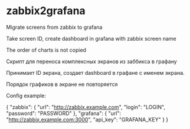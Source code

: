# zabbix2grafana
Migrate screens from zabbix to grafana

Take screen ID, create dashboard in grafana with zabbix screen name

The order of charts is not copied

Скрипт для переноса комплексных экранов из заббикса в графану

Принимает ID экрана, создает dashboard в графане с именем экрана.

Порядок графиков в экране не повторяется

Config example:

{
    "zabbix": {
        "url": "http://zabbix.example.com",
        "login": "LOGIN",
        "password": "PASSWORD"
    },
    "grafana": {
        "url": "http://zabbix.example.com:3000",
        "api_key": "GRAFANA_KEY"
    }
}
